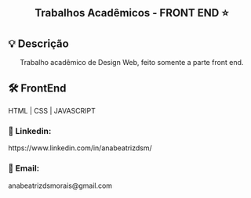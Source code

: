 <h2 align="center">Trabalhos Acadêmicos - FRONT END ⭐</h2>

<h2>💡 Descrição</h2>
<p align="center">Trabalho acadêmico de Design Web, feito somente a parte front end.</p>


<h2>🛠️ FrontEnd </h2>
HTML | CSS | JAVASCRIPT

<h3>🔗 Linkedin: </h3>
https://www.linkedin.com/in/anabeatrizdsm/

<h3>📧 Email:</h3>
anabeatrizdsmorais@gmail.com



